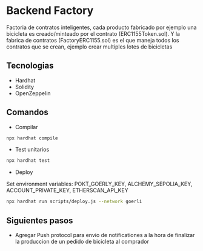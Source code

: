 # Backend Factory 

Factoria de contratos inteligentes, cada producto fabricado por ejemplo una bicicleta es creado/minteado por el contrato (ERC1155Token.sol). Y la fabrica de contratos (FactoryERC1155.sol) es el que maneja todos los contratos que se crean, ejemplo crear multiples lotes de bicicletas


## Tecnologias

- Hardhat
- Solidity
- OpenZeppelin

## Comandos 

- Compilar 
```sh
npx hardhat compile
```

- Test unitarios 

```sh
npx hardhat test
```

- Deploy 

Set environment variables: 
POKT_GOERLY_KEY, ALCHEMY_SEPOLIA_KEY, ACCOUNT_PRIVATE_KEY, ETHERSCAN_API_KEY

```sh
npx hardhat run scripts/deploy.js --network goerli
```

## Siguientes pasos
  
- Agregar Push protocol para envio de notificationes a la hora de finalizar la produccion de un pedido de bicicleta al comprador

